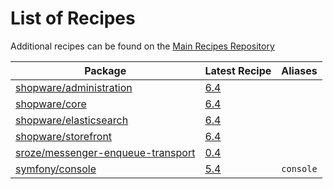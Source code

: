 # List of Recipes

Additional recipes can be found on the [Main Recipes Repository](https://github.com/symfony/recipes/blob/flex/main/RECIPES.md)

| Package | Latest Recipe | Aliases |
| --- | --- | --- |
| [shopware/administration](https://packagist.org/packages/shopware/administration) | [6.4](shopware/administration/6.4) |  |
| [shopware/core](https://packagist.org/packages/shopware/core) | [6.4](shopware/core/6.4) |  |
| [shopware/elasticsearch](https://packagist.org/packages/shopware/elasticsearch) | [6.4](shopware/elasticsearch/6.4) |  |
| [shopware/storefront](https://packagist.org/packages/shopware/storefront) | [6.4](shopware/storefront/6.4) |  |
| [sroze/messenger-enqueue-transport](https://packagist.org/packages/sroze/messenger-enqueue-transport) | [0.4](sroze/messenger-enqueue-transport/0.4) |  |
| [symfony/console](https://packagist.org/packages/symfony/console) | [5.4](symfony/console/5.4) | `console` |